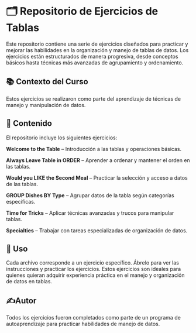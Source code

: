 # 🗂️ Repositorio de Ejercicios de Tablas

Este repositorio contiene una serie de ejercicios diseñados para practicar y mejorar las habilidades en la organización y manejo de tablas de datos. Los ejercicios están estructurados de manera progresiva, desde conceptos básicos hasta técnicas más avanzadas de agrupamiento y ordenamiento.

## 📚 Contexto del Curso

Estos ejercicios se realizaron como parte del aprendizaje de técnicas de manejo y manipulación de datos.

## 📝 Contenido

El repositorio incluye los siguientes ejercicios:

**Welcome to the Table** – Introducción a las tablas y operaciones básicas.

**Always Leave Table in ORDER** – Aprender a ordenar y mantener el orden en las tablas.

**Would you LIKE the Second Meal** – Practicar la selección y acceso a datos de las tablas.

**GROUP Dishes BY Type** – Agrupar datos de la tabla según categorías específicas.

**Time for Tricks** – Aplicar técnicas avanzadas y trucos para manipular tablas.

**Specialties** – Trabajar con tareas especializadas de organización de datos.

## 🚀 Uso

Cada archivo corresponde a un ejercicio específico. Ábrelo para ver las instrucciones y practicar los ejercicios. Estos ejercicios son ideales para quienes quieran adquirir experiencia práctica en el manejo y organización de datos en tablas.

## ✍️Autor

Todos los ejercicios fueron completados como parte de un programa de autoaprendizaje para practicar habilidades de manejo de datos.
